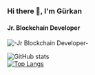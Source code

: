 

### Hi there 👋, I'm Gürkan
#### Jr. Blockchain Developer
![-Jr Blockchain Developer-](https://64.media.tumblr.com/86c13dec7f8bdc6a0fdea4cfb1255a63/tumblr_p5va173yJf1tcvan1o1_1280.gifv)




![GitHub stats](https://github-readme-stats.vercel.app/api?username=gurkankaya05&show_icons=true)  
[![Top Langs](https://github-readme-stats.vercel.app/api/top-langs/?username=gurkankaya05)](https://github.com/anuraghazra/github-readme-stats)



